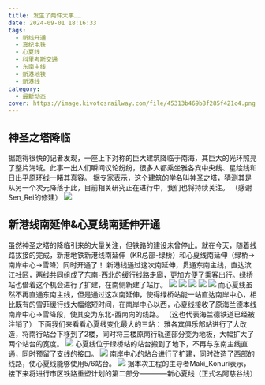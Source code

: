 ```yaml
---
title: 发生了两件大事……
date: 2024-09-01 18:16:33
tags:
  - 新线开通
  - 真纪电铁
  - 心夏线
  - 科里考斯交通
  - 东南主线
  - 新港地铁
  - 新港线
category:
  - 最新动态
cover: https://image.kivotosrailway.com/file/45313b469b8f285f421c4.png
---
```

## 神圣之塔降临
据跑得很快的记者发现，一座上下对称的巨大建筑降临于南海，其巨大的光环照亮了整片海域。此事一出人们瞬间议论纷纷，很多人都乘坐雅各宾中央线、星绘线和日出平原环线一睹其真容。
据专家表示，这个建筑的学名叫神圣之塔，猜测其是从另一个次元降落于此，目前相关研究正在进行中，我们也将持续关注。
（感谢Sen_Rei的修建）
![](https://image.kivotosrailway.com/file/3338de67b65a0bd19c118.png)
## 新港线南延伸&心夏线南延伸开通
虽然神圣之塔的降临引来的大量关注，但铁路的建设未曾停止。就在今天，随着线路拔接的完成，新港地铁新港线南延伸（KR总部-绿桥）和心夏线南延伸（绿桥→南岸中心→雪降）同时开通了！
新港线通过这次南延伸，贯通东南主线，直达滨江社区，两线共同组成了东南-西北的缓行线路走廊，更加方便了乘客出行。绿桥站也借着这个机会进行了扩建，在南侧新建了站厅。
![](https://image.kivotosrailway.com/file/ec7c86f418d991ee4f1d6.png)
![](https://image.kivotosrailway.com/file/232c056878a1a93f2025d.png)
![](https://image.kivotosrailway.com/file/3bc0f3d56a16550656439.png)
![](https://image.kivotosrailway.com/file/2ffd40bccd5fa98dccc50.png)
![](https://image.kivotosrailway.com/file/da91a28e41f4397180743.png)
而心夏线虽然不再直通东南主线，但是通过这次南延伸，使得绿桥站能一站直达南岸中心，相比既有的雪菲缓行线大幅缩短时间，在南岸中心以西，心夏线接收了原海兰德本线南岸中心→雪降段，使其变为东北-西南向的线路。
（这也代表海兰德铁道已经被注销了）
下面我们来看看心夏线变化最大的三站：
雅各宾俱乐部站进行了大改造，将南行站台下移到了2楼，同时将三楼原南行轨道部分变为地板，大幅扩大了两个站台的宽度。
![](https://image.kivotosrailway.com/file/fe5b904f97d24e6cd9185.png)
心夏线位于绿桥站的站台搬到了地下，不再与东南主线直通，同时预留了支线的接口。
![](https://image.kivotosrailway.com/file/8ab4fb1abb67aada3f036.png)
南岸中心的站台进行了扩建，同时改造了西部的线路，使心夏线能够使用5/6站台。
![](https://image.kivotosrailway.com/file/33bbad285fd10f6266c65.png)
据本次工程的主导者Maki_Konuri表示，接下来将进行市区铁路重塑计划的第二部分————新心夏线（正式名阿慈谷线）